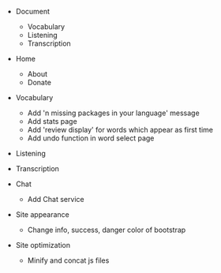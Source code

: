 - Document
  - Vocabulary
  - Listening
  - Transcription

- Home
  - About
  - Donate

- Vocabulary
  - Add 'n missing packages in your language' message
  - Add stats page
  - Add 'review display' for words which appear as first time
  - Add undo function in word select page

- Listening

- Transcription

- Chat
  - Add Chat service

- Site appearance
  - Change info, success, danger color of bootstrap

- Site optimization
  - Minify and concat js files
